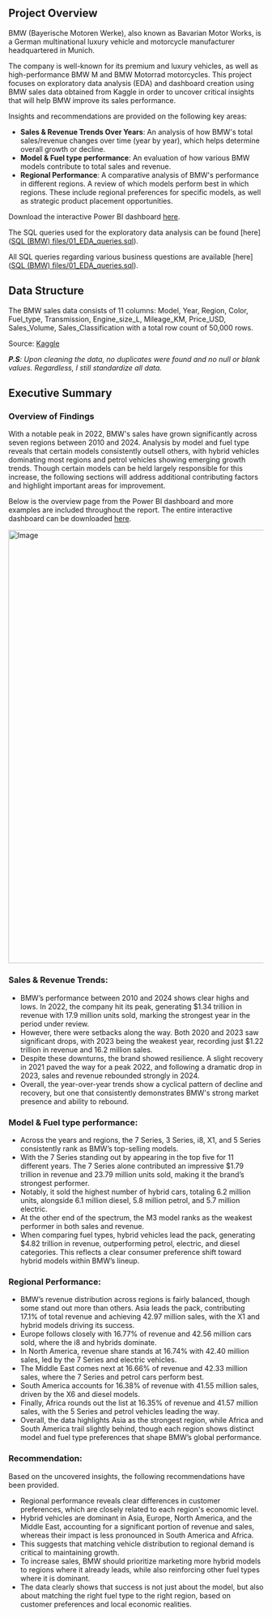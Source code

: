 ## Project Overview
BMW (Bayerische Motoren Werke), also known as Bavarian Motor Works, is a German multinational luxury vehicle and motorcycle manufacturer headquartered in Munich. 
 
The company is well-known for its premium and luxury vehicles, as well as high-performance BMW M and BMW Motorrad motorcycles. 
This project focuses on exploratory data analysis (EDA) and dashboard creation using BMW sales data obtained from Kaggle in order to uncover critical insights that will help BMW improve its sales performance.

Insights and recommendations are provided on the following key areas:

- **Sales & Revenue Trends Over Years**: An analysis of how BMW's total sales/revenue changes over time (year by year), which helps determine overall growth or decline.
- **Model & Fuel type performance**: An evaluation of how various BMW models contribute to total sales and revenue.
- **Regional Performance**: A comparative analysis of BMW's performance in different regions. A review of which models perform best in which regions. These include regional preferences for specific models, as well as strategic product placement opportunities.

Download the interactive Power BI dashboard [here](https://app.powerbi.com/view?r=eyJrIjoiYzU4NmIzNzktYmFiMC00NTQyLWFhNGEtZWI0YjY0MTE4NjBhIiwidCI6IjM1YmEzNjIzLWQzNDgtNDAxMi04OTkwLWMxNWI2YThlNGRkNCJ9).

The SQL queries used for the exploratory data analysis can be found [here]([SQL (BMW) files/01_EDA_queries.sql](https://github.com/Khaythefirst/BMW-Sales-EDA-Dashboard/tree/main/SQL%20(BMW)%20files)).

All SQL queries regarding various business questions are available [here]([SQL (BMW) files/01_EDA_queries.sql](https://github.com/Khaythefirst/BMW-Sales-EDA-Dashboard/tree/main/SQL%20(BMW)%20files)).

## Data Structure
The BMW sales data consists of 11 columns: Model, Year, Region, Color, Fuel_type, Transmission, Engine_size_L, Mileage_KM, Price_USD, Sales_Volume, Sales_Classification with a total row count of 50,000 rows.

Source: [Kaggle](https://www.kaggle.com/datasets/y0ussefkandil/bmw-sales2010-2024)

_**P.S**: Upon cleaning the data, no duplicates were found and no null or blank values. Regardless, I still standardize all data._

## Executive Summary
### Overview of Findings

With a notable peak in 2022, BMW's sales have grown significantly across seven regions between 2010 and 2024. Analysis by model and fuel type reveals that certain models consistently outsell others, with hybrid vehicles dominating most regions and petrol vehicles showing emerging growth trends. Though certain models can be held largely responsible for this increase, the following sections will address additional contributing factors and highlight important areas for improvement.

Below is the overview page from the Power BI dashboard and more examples are included throughout the report. The entire interactive dashboard can be downloaded [here](https://app.powerbi.com/view?r=eyJrIjoiYzU4NmIzNzktYmFiMC00NTQyLWFhNGEtZWI0YjY0MTE4NjBhIiwidCI6IjM1YmEzNjIzLWQzNDgtNDAxMi04OTkwLWMxNWI2YThlNGRkNCJ9).

<img width="1511" height="854" alt="Image" src="https://github.com/user-attachments/assets/4a19cda5-f6e0-4587-8048-c13bef3e1fc1" />


### Sales & Revenue Trends:

- BMW’s performance between 2010 and 2024 shows clear highs and lows. In 2022, the company hit its peak, generating $1.34 trillion in revenue with 17.9 million units sold, marking the strongest year in the period under review.
- However, there were setbacks along the way. Both 2020 and 2023 saw significant drops, with 2023 being the weakest year, recording just $1.22 trillion in revenue and 16.2 million sales.
- Despite these downturns, the brand showed resilience. A slight recovery in 2021 paved the way for a peak 2022, and following a dramatic drop in 2023, sales and revenue rebounded strongly in 2024.
- Overall, the year-over-year trends show a cyclical pattern of decline and recovery, but one that consistently demonstrates BMW's strong market presence and ability to rebound.

### Model & Fuel type performance:

- Across the years and regions, the 7 Series, 3 Series, i8, X1, and 5 Series consistently rank as BMW’s top-selling models.
- With the 7 Series standing out by appearing in the top five for 11 different years. The 7 Series alone contributed an impressive $1.79 trillion in revenue and 23.79 million units sold, making it the brand’s strongest performer.
- Notably, it sold the highest number of hybrid cars, totaling 6.2 million units, alongside 6.1 million diesel, 5.8 million petrol, and 5.7 million electric.
- At the other end of the spectrum, the M3 model ranks as the weakest performer in both sales and revenue.
- When comparing fuel types, hybrid vehicles lead the pack, generating $4.82 trillion in revenue, outperforming petrol, electric, and diesel categories. This reflects a clear consumer preference shift toward hybrid models within BMW’s lineup.

### Regional Performance:

- BMW’s revenue distribution across regions is fairly balanced, though some stand out more than others. Asia leads the pack, contributing 17.1% of total revenue and achieving 42.97 million sales, with the X1 and hybrid models driving its success.
- Europe follows closely with 16.77% of revenue and 42.56 million cars sold, where the i8 and hybrids dominate.
- In North America, revenue share stands at 16.74% with 42.40 million sales, led by the 7 Series and electric vehicles.
- The Middle East comes next at 16.66% of revenue and 42.33 million sales, where the 7 Series and petrol cars perform best.
- South America accounts for 16.38% of revenue with 41.55 million sales, driven by the X6 and diesel models.
- Finally, Africa rounds out the list at 16.35% of revenue and 41.57 million sales, with the 5 Series and petrol vehicles leading the way.
- Overall, the data highlights Asia as the strongest region, while Africa and South America trail slightly behind, though each region shows distinct model and fuel type preferences that shape BMW’s global performance.

### Recommendation:

Based on the uncovered insights, the following recommendations have been provided.

- Regional performance reveals clear differences in customer preferences, which are closely related to each region's economic level.
- Hybrid vehicles are dominant in Asia, Europe, North America, and the Middle East, accounting for a significant portion of revenue and sales, whereas their impact is less pronounced in South America and Africa.
- This suggests that matching vehicle distribution to regional demand is critical to maintaining growth.
- To increase sales, BMW should prioritize marketing more hybrid models to regions where it already leads, while also reinforcing other fuel types where it is dominant.
- The data clearly shows that success is not just about the model, but also about matching the right fuel type to the right region, based on customer preferences and local economic realities.


